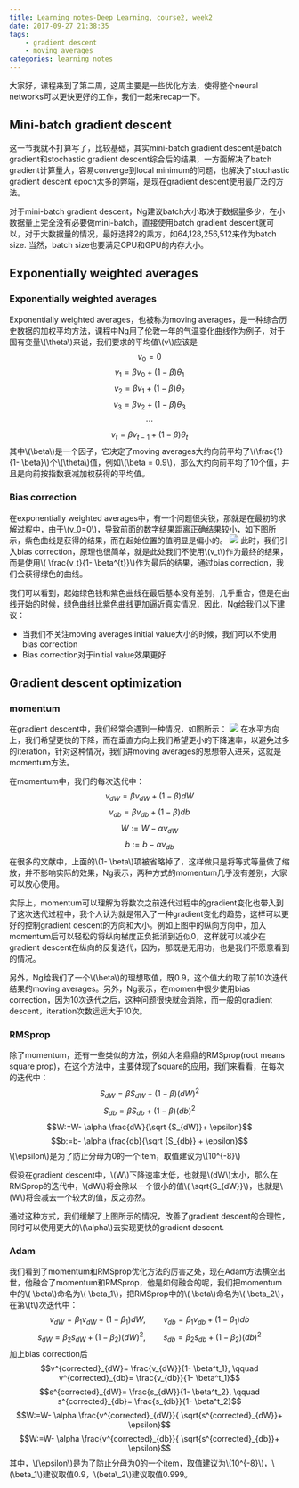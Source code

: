 ```yaml
---
title: Learning notes-Deep Learning, course2, week2
date: 2017-09-27 21:38:35
tags:
	- gradient descent
	- moving averages
categories: learning notes
---
```

大家好，课程来到了第二周，这周主要是一些优化方法，使得整个neural networks可以更快更好的工作，我们一起来recap一下。
<!--more-->
## Mini-batch gradient descent
这一节我就不打算写了，比较基础，其实mini-batch gradient descent是batch gradient和stochastic gradient descent综合后的结果，一方面解决了batch gradient计算量大，容易converge到local minimum的问题，也解决了stochastic gradient descent epoch太多的弊端，是现在gradient descent使用最广泛的方法。

对于mini-batch gradient descent，Ng建议batch大小取决于数据量多少，在小数据量上完全没有必要做mini-batch，直接使用batch gradient descent就可以，对于大数据量的情况，最好选择2的乘方，如64,128,256,512来作为batch size. 当然，batch size也要满足CPU和GPU的内存大小。
## Exponentially weighted averages
### Exponentially weighted averages
Exponentially weighted averages，也被称为moving averages，是一种综合历史数据的加权平均方法，课程中Ng用了伦敦一年的气温变化曲线作为例子，对于固有变量\\(\theta\\)来说，我们要求的平均值\\(v\\)应该是
$$v_0 = 0$$ 
$$v_1 = \beta v_0 + (1- \beta) \theta_1 $$
$$v_2 = \beta v_1 + (1- \beta) \theta_2$$
$$v_3= \beta v_2 + (1- \beta) \theta_3$$
$$\cdots$$
$$v_t= \beta v_{t-1} + (1- \beta) \theta_t$$
其中\\(\beta\\)是一个因子，它决定了moving averages大约向前平均了\\(\frac{1}{1- \beta}\\)个\\(\theta\\)值，例如\\(\beta = 0.9\\)，那么大约向前平均了10个值，并且是向前按指数衰减加权获得的平均值。
### Bias correction
在exponentially weighted averages中，有一个问题很尖锐，那就是在最初的求解过程中，由于\\(v_0=0\\)，导致前面的数字结果距离正确结果较小，如下图所示，紫色曲线是获得的结果，而在起始位置的值明显是偏小的。
![](http://otmy7guvn.bkt.clouddn.com/blog/7/7-1.png) 
此时，我们引入bias correction，原理也很简单，就是此处我们不使用\\(v_t\\)作为最终的结果，而是使用\\( \frac{v_t}{1- \beta^{t}}\\)作为最后的结果，通过bias correction，我们会获得绿色的曲线。

我们可以看到，起始绿色钱和紫色曲线在最后基本没有差别，几乎重合，但是在曲线开始的时候，绿色曲线比紫色曲线更加逼近真实情况，因此，Ng给我们以下建议：
* 当我们不关注moving averages initial value大小的时候，我们可以不使用bias correction
* Bias correction对于initial value效果更好
## Gradient descent optimization
### momentum
在gradient descent中，我们经常会遇到一种情况，如图所示：
![](http://otmy7guvn.bkt.clouddn.com/blog/7/7-2.png) 
在水平方向上，我们希望更快的下降，而在垂直方向上我们希望更小的下降速率，以避免过多的iteration，针对这种情况，我们讲moving averages的思想带入进来，这就是momentum方法。

在momentum中，我们的每次迭代中：
$$v_{dW}= \beta v_{dW}+(1- \beta)dW$$
$$v_{db}= \beta v_{db}+(1- \beta)db$$
$$W:=W- \alpha v_{dW}$$
$$b:=b - \alpha v_{db}$$
在很多的文献中，上面的\\(1- \beta\\)项被省略掉了，这样做只是将等式等量做了缩放，并不影响实际的效果，Ng表示，两种方式的momentum几乎没有差别，大家可以放心使用。

实际上，momentum可以理解为将数次之前迭代过程中的gradient变化也带入到了这次迭代过程中，我个人认为就是带入了一种gradient变化的趋势，这样可以更好的控制gradient descent的方向和大小。例如上图中的纵向方向中，加入momentum后可以轻松的将纵向梯度正负抵消到近似0，这样就可以减少在gradient descent在纵向的反复迭代，因为，那既是无用功，也是我们不愿意看到的情况。

另外，Ng给我们了一个\\(\beta\\)的理想取值，既0.9，这个值大约取了前10次迭代结果的moving averages。另外，Ng表示，在momen中很少使用bias correction，因为10次迭代之后，这种问题很快就会消除，而一般的gradient descent，iteration次数远远大于10次。
### RMSprop
除了momentum，还有一些类似的方法，例如大名鼎鼎的RMSprop(root means square prop)，在这个方法中，主要体现了square的应用，我们来看看，在每次的迭代中：
$$S_{dW}= \beta S_{dW} + (1- \beta)(dW)^2$$
$$S_{db}= \beta S_{db}+(1- \beta)(db)^2$$
$$W:=W- \alpha \frac{dW}{\sqrt {S_{dW}}+ \epsilon}$$
$$b:=b- \alpha \frac{db}{\sqrt {S_{db}} + \epsilon}$$
\\(\epsilon\\)是为了防止分母为0的一个item，取值建议为\\(10^{-8}\\)

假设在gradient descent中，\\(W\\)下降速率太低，也就是\\(dW\\)太小，那么在RMSprop的迭代中，\\(dW\\)将会除以一个很小的值\\( \sqrt{S_{dW}}\\)，也就是\\(W\\)将会减去一个较大的值，反之亦然。

通过这种方式，我们缓解了上图所示的情况，改善了gradient descent的合理性，同时可以使用更大的\\(\alpha\\)去实现更快的gradient descent.
### Adam
我们看到了momentum和RMSprop优化方法的厉害之处，现在Adam方法横空出世，他融合了momentum和RMSprop，他是如何融合的呢，我们把momentum中的\\( \beta\\)命名为\\( \beta\_1\\)，把RMSprop中的\\( \beta\\)命名为\\( \beta\_2\\)，在第\\(t\\)次迭代中：
$$v_{dW}= \beta_1 v_{dW}+(1- \beta_1)dW, \qquad v_{db}= \beta_1 v_{db}+(1- \beta_1)db$$
$$s_{dW}= \beta_2 s_{dW}+(1- \beta_2)(dW)^2, \qquad s_{db}= \beta_2 s_{db}+(1- \beta_2)(db)^2$$
加上bias correction后
$$v^{corrected}_{dW}= \frac{v_{dW}}{1- \beta^t_1}, \qquad v^{corrected}_{db}= \frac{v_{db}}{1- \beta^t_1}$$
$$s^{corrected}_{dW}= \frac{s_{dW}}{1- \beta^t_2}, \qquad s^{corrected}_{db}= \frac{s_{db}}{1- \beta^t_2}$$
$$W:=W- \alpha \frac{v^{corrected}_{dW}}{ \sqrt{s^{corrected}_{dW}}+ \epsilon}$$
$$W:=W- \alpha \frac{v^{corrected}_{db}}{ \sqrt{s^{corrected}_{db}}+ \epsilon}$$
其中，\\(\epsilon\\)是为了防止分母为0的一个item，取值建议为\\(10^{-8}\\)，\\(\beta\_1\\)建议取值0.9，\\(beta\\_2\\)建议取值0.999。
